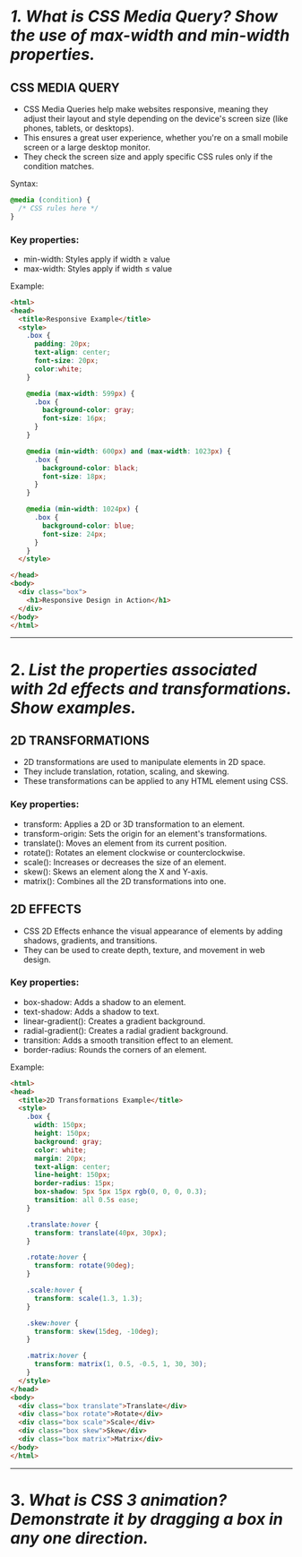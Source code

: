 # *1. What is CSS Media Query? Show the use of max-width and min-width properties.*

## CSS MEDIA QUERY
- CSS Media Queries help make websites responsive, meaning they adjust their layout and style depending on the device's screen size (like phones, tablets, or desktops).
- This ensures a great user experience, whether you're on a small mobile screen or a large desktop monitor.
- They check the screen size and apply specific CSS rules only if the condition matches.

Syntax:
```css 
@media (condition) {
  /* CSS rules here */
}
```


### Key properties:
- min-width: Styles apply if width ≥ value
- max-width: Styles apply if width ≤ value

Example:
```html
<html>
<head>
  <title>Responsive Example</title>
  <style>
    .box {
      padding: 20px;
      text-align: center;
      font-size: 20px;
      color:white;
    }

    @media (max-width: 599px) {
      .box {
        background-color: gray;
        font-size: 16px;
      }
    }

    @media (min-width: 600px) and (max-width: 1023px) {
      .box {
        background-color: black;
        font-size: 18px;
      }
    }

    @media (min-width: 1024px) {
      .box {
        background-color: blue;
        font-size: 24px;
      }
    }
  </style>

</head>
<body>
  <div class="box">
    <h1>Responsive Design in Action</h1>
  </div>
</body>
</html>
```
----

# 2. *List the properties associated with 2d effects and transformations. Show examples.*

## 2D TRANSFORMATIONS
- 2D transformations are used to manipulate elements in 2D space.
- They include translation, rotation, scaling, and skewing.
- These transformations can be applied to any HTML element using CSS.

### Key properties:
- transform: Applies a 2D or 3D transformation to an element.
- transform-origin: Sets the origin for an element's transformations.
- translate(): Moves an element from its current position.
- rotate(): Rotates an element clockwise or counterclockwise.
- scale(): Increases or decreases the size of an element.
- skew(): Skews an element along the X and Y-axis.
- matrix(): Combines all the 2D transformations into one.

## 2D EFFECTS
- CSS 2D Effects enhance the visual appearance of elements by adding shadows, gradients, and transitions.
- They can be used to create depth, texture, and movement in web design.

### Key properties:
- box-shadow: Adds a shadow to an element.
- text-shadow: Adds a shadow to text.
- linear-gradient(): Creates a gradient background.
- radial-gradient(): Creates a radial gradient background.
- transition: Adds a smooth transition effect to an element.
- border-radius: Rounds the corners of an element.

Example:
```html
<html>
<head>
  <title>2D Transformations Example</title>
  <style>
    .box {
      width: 150px;
      height: 150px;
      background: gray;
      color: white;
      margin: 20px;
      text-align: center;
      line-height: 150px;
      border-radius: 15px;
      box-shadow: 5px 5px 15px rgb(0, 0, 0, 0.3);
      transition: all 0.5s ease;
    }

    .translate:hover {
      transform: translate(40px, 30px);
    }

    .rotate:hover {
      transform: rotate(90deg);
    }

    .scale:hover {
      transform: scale(1.3, 1.3);
    }

    .skew:hover {
      transform: skew(15deg, -10deg);
    }

    .matrix:hover {
      transform: matrix(1, 0.5, -0.5, 1, 30, 30);
    }
  </style>
</head>
<body>
  <div class="box translate">Translate</div>
  <div class="box rotate">Rotate</div>
  <div class="box scale">Scale</div>
  <div class="box skew">Skew</div>
  <div class="box matrix">Matrix</div>
</body>
</html>
```
----

# 3. *What is CSS 3 animation? Demonstrate it by dragging a box in any one direction.*


